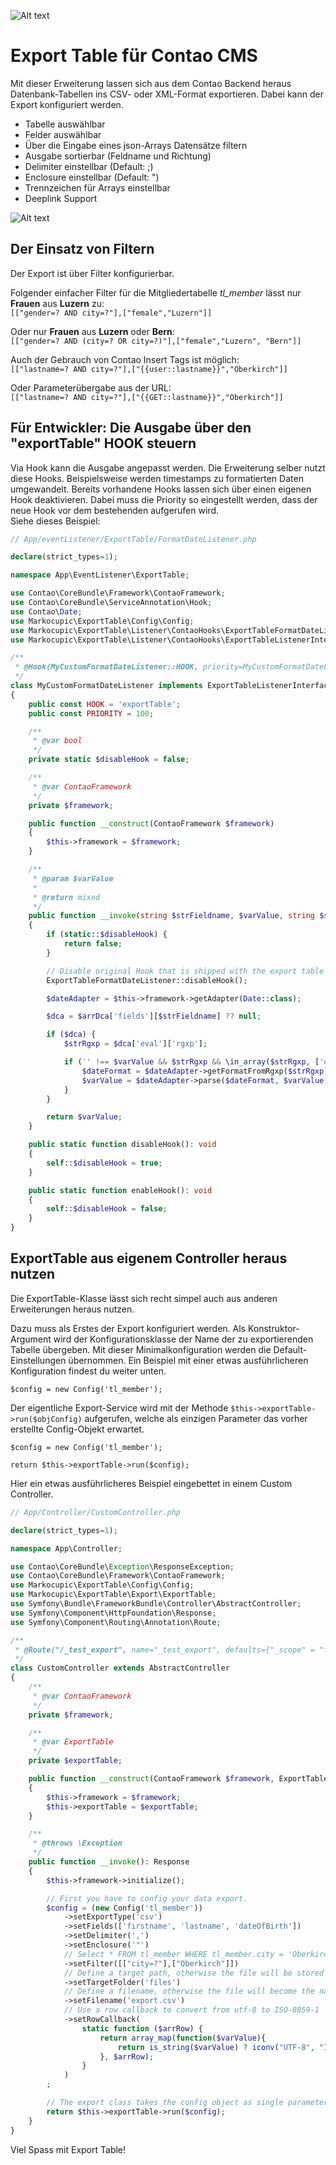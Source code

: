 ![Alt text](docs/logo.png?raw=true "logo")

# Export Table für Contao CMS

Mit dieser Erweiterung lassen sich aus dem Contao Backend heraus Datenbank-Tabellen ins CSV- oder XML-Format exportieren. Dabei kann der Export konfiguriert werden.
- Tabelle auswählbar
- Felder auswählbar
- Über die Eingabe eines json-Arrays Datensätze filtern
- Ausgabe sortierbar (Feldname und Richtung)
- Delimiter einstellbar (Default: ;)
- Enclosure einstellbar (Default: ")
- Trennzeichen für Arrays einstellbar
- Deeplink Support

![Alt text](docs/backend.png?raw=true "Backend")

## Der Einsatz von Filtern
Der Export ist über Filter konfigurierbar.

Folgender einfacher Filter für die Mitgliedertabelle *tl_member* lässt nur **Frauen** aus **Luzern** zu:\
`[["gender=? AND city=?"],["female","Luzern"]]`

Oder nur **Frauen** aus **Luzern** oder **Bern**:\
`[["gender=? AND (city=? OR city=?)"],["female","Luzern", "Bern"]]`

Auch der Gebrauch von Contao Insert Tags ist möglich:\
`[["lastname=? AND city=?"],["{{user::lastname}}","Oberkirch"]]`

Oder Parameterübergabe aus der URL:\
`[["lastname=? AND city=?"],["{{GET::lastname}}","Oberkirch"]]`

## Für Entwickler: Die Ausgabe über den "exportTable" HOOK steuern

Via Hook kann die Ausgabe angepasst werden. Die Erweiterung selber nutzt diese Hooks. Beispielsweise werden timestamps zu formatierten Daten umgewandelt. Bereits vorhandene Hooks lassen sich über einen eigenen Hook deaktivieren. Dabei muss die Priority so eingestellt werden, dass der neue Hook vor dem bestehenden aufgerufen wird.\
Siehe dieses Beispiel:

```php
// App/eventListener/ExportTable/FormatDateListener.php

declare(strict_types=1);

namespace App\EventListener\ExportTable;

use Contao\CoreBundle\Framework\ContaoFramework;
use Contao\CoreBundle\ServiceAnnotation\Hook;
use Contao\Date;
use Markocupic\ExportTable\Config\Config;
use Markocupic\ExportTable\Listener\ContaoHooks\ExportTableFormatDateListener;
use Markocupic\ExportTable\Listener\ContaoHooks\ExportTableListenerInterface;

/**
 * @Hook(MyCustomFormatDateListener::HOOK, priority=MyCustomFormatDateListener::PRIORITY)
 */
class MyCustomFormatDateListener implements ExportTableListenerInterface
{
    public const HOOK = 'exportTable';
    public const PRIORITY = 100;

    /**
     * @var bool
     */
    private static $disableHook = false;

    /**
     * @var ContaoFramework
     */
    private $framework;

    public function __construct(ContaoFramework $framework)
    {
        $this->framework = $framework;
    }

    /**
     * @param $varValue
     *
     * @return mixed
     */
    public function __invoke(string $strFieldname, $varValue, string $strTablename, array $arrDataRecord, array $arrDca, Config $objConfig)
    {
        if (static::$disableHook) {
            return false;
        }

        // Disable original Hook that is shipped with the export table extension.
        ExportTableFormatDateListener::disableHook();

        $dateAdapter = $this->framework->getAdapter(Date::class);

        $dca = $arrDca['fields'][$strFieldname] ?? null;

        if ($dca) {
            $strRgxp = $dca['eval']['rgxp'];

            if ('' !== $varValue && $strRgxp && \in_array($strRgxp, ['date', 'datim', 'time'], true)) {
                $dateFormat = $dateAdapter->getFormatFromRgxp($strRgxp);
                $varValue = $dateAdapter->parse($dateFormat, $varValue);
            }
        }

        return $varValue;
    }

    public static function disableHook(): void
    {
        self::$disableHook = true;
    }

    public static function enableHook(): void
    {
        self::$disableHook = false;
    }
}


```


## ExportTable aus eigenem Controller heraus nutzen
Die ExportTable-Klasse lässt sich recht simpel auch aus anderen Erweiterungen heraus nutzen.

Dazu muss als Erstes der Export konfiguriert werden. Als Konstruktor-Argument wird der Konfigurationsklasse der Name der zu exportierenden Tabelle übergeben. Mit dieser Minimalkonfiguration werden die Default-Einstellungen übernommen. Ein Beispiel mit einer etwas ausführlicheren Konfiguration findest du weiter unten.

```
$config = new Config('tl_member');
```
Der eigentliche Export-Service wird mit der Methode `$this->exportTable->run($objConfig)` aufgerufen, welche als einzigen Parameter das vorher erstellte Config-Objekt erwartet.
```
$config = new Config('tl_member');

return $this->exportTable->run($config);
```

Hier ein etwas ausführlicheres Beispiel eingebettet in einem Custom Controller.

```php
// App/Controller/CustomController.php

declare(strict_types=1);

namespace App\Controller;

use Contao\CoreBundle\Exception\ResponseException;
use Contao\CoreBundle\Framework\ContaoFramework;
use Markocupic\ExportTable\Config\Config;
use Markocupic\ExportTable\Export\ExportTable;
use Symfony\Bundle\FrameworkBundle\Controller\AbstractController;
use Symfony\Component\HttpFoundation\Response;
use Symfony\Component\Routing\Annotation\Route;

/**
 * @Route("/_test_export", name="_test_export", defaults={"_scope" = "frontend", "_token_check" = false})
 */
class CustomController extends AbstractController
{
    /**
     * @var ContaoFramework
     */
    private $framework;

    /**
     * @var ExportTable
     */
    private $exportTable;

    public function __construct(ContaoFramework $framework, ExportTable $exportTable)
    {
        $this->framework = $framework;
        $this->exportTable = $exportTable;
    }

    /**
     * @throws \Exception
     */
    public function __invoke(): Response
    {
        $this->framework->initialize();

        // First you have to config your data export.
        $config = (new Config('tl_member'))
            ->setExportType('csv')
            ->setFields(['firstname', 'lastname', 'dateOfBirth'])
            ->setDelimiter(',')
            ->setEnclosure('"')
            // Select * FROM tl_member WHERE tl_member.city = 'Oberkirch'
            ->setFilter([["city=?"],["Oberkirch"]])
            // Define a target path, otherwise the file will be stored in system/tmp
            ->setTargetFolder('files')
            // Define a filename, otherwise the file will become the name of the table ->tl_member.csv
            ->setFilename('export.csv')
            // Use a row callback to convert from utf-8 to ISO-8859-1
            ->setRowCallback(
                static function ($arrRow) {
                    return array_map(function($varValue){
                        return is_string($varValue) ? iconv("UTF-8", "ISO-8859-1", $varValue) : $varValue;
                    }, $arrRow);
                }
            )
        ;

        // The export class takes the config object as single parameter.
        return $this->exportTable->run($config);
    }
}

```


Viel Spass mit Export Table!
